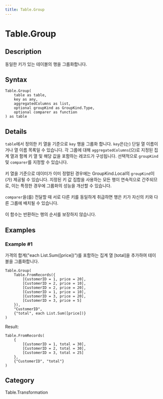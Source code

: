 ```yaml
---
title: Table.Group
---
```


# Table.Group


## Description

동일한 키가 있는 테이블의 행을 그룹화합니다.


## Syntax

```powerquery
Table.Group(
    table as table,
    key as any,
    aggregatedColumns as list,
    optional groupKind as GroupKind.Type,
    optional comparer as function
) as table
```


## Details

<code>table</code>에서 정의한 키 열을 기준으로 <code>key</code> 행을 그룹화 합니다. <code>key</code>은(는) 단일 열 이름이거나 열 이름 목록일 수 있습니다.    각 그룹에 대해 <code>aggregatedColumns</code>(으)로 지정된 집계 열과 함께 키 열 및 해당 값을 포함하는 레코드가 구성됩니다.    선택적으로 <code>groupKind</code> 및 <code>comparer</code>를 지정할 수 있습니다.<br />    <br />    키 열을 기준으로 데이터가 이미 정렬된 경우에는 GroupKind.Local의 <code>groupKind</code>이(가) 제공될 수 있습니다. 지정된 키 값 집합을 사용하는 모든 행이 연속적으로 간주되므로,    이는 특정한 경우에 그룹화의 성능을 개선할 수 있습니다.<br />    <br />    <code>comparer</code>을(를) 전달할 때 서로 다른 키를 동일하게 취급하면 행은 키가 자신의 키와 다른 그룹에 배치될 수 있습니다.<br />    <br />    이 함수는 반환하는 행의 순서를 보장하지 않습니다.  


## Examples

### Example #1 
가격의 합계(&#34;each List.Sum([price])&#34;)를 포함하는 집계 열 [total]을 추가하여 테이블을 그룹화합니다.
```powerquery
Table.Group(
    Table.FromRecords({
        [CustomerID = 1, price = 20],
        [CustomerID = 2, price = 10],
        [CustomerID = 2, price = 20],
        [CustomerID = 1, price = 10],
        [CustomerID = 3, price = 20],
        [CustomerID = 3, price = 5]
    }),
    "CustomerID",
    {"total", each List.Sum([price])}
)
```

Result: 
```powerquery
Table.FromRecords(
    {
        [CustomerID = 1, total = 30],
        [CustomerID = 2, total = 30],
        [CustomerID = 3, total = 25]
    },
    {"CustomerID", "total"}
)
```




## Category
Table.Transformation
